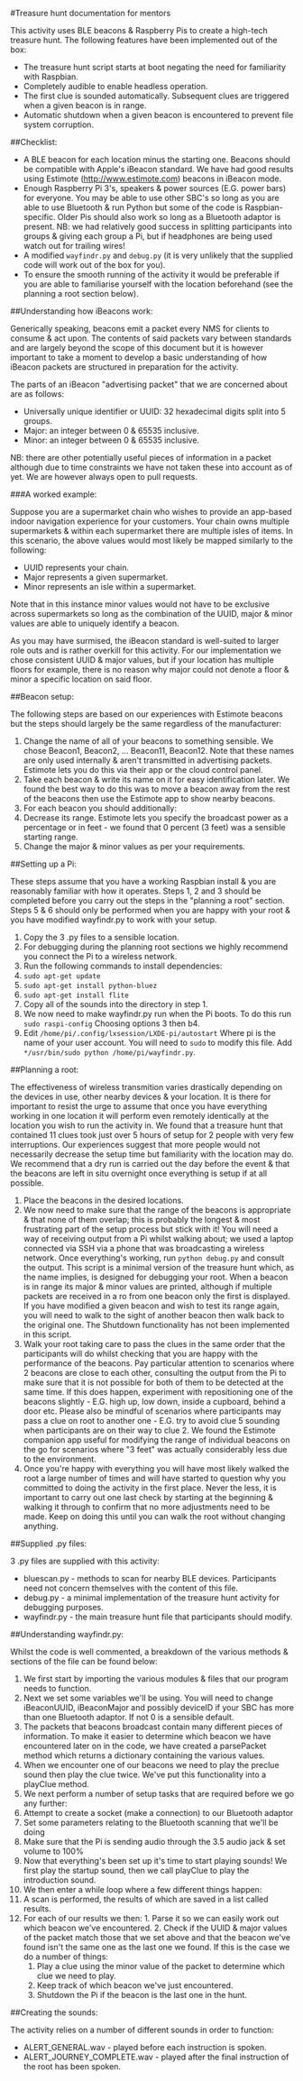 #Treasure hunt documentation for mentors

This activity uses BLE beacons & Raspberry Pis to create a high-tech treasure hunt. The following features have been implemented out of the box:

* The treasure hunt script starts at boot negating the need for familiarity with Raspbian.
* Completely audible to enable headless operation.
* The first clue is sounded automatically. Subsequent clues are triggered when a given beacon is in range.
* Automatic shutdown when a given beacon is encountered to prevent file system corruption.

##Checklist:

* A BLE beacon for each location minus the starting one. Beacons should be compatible with Apple's iBeacon standard. We have had good results using Estimote (http://www.estimote.com) beacons in iBeacon mode.
* Enough Raspberry Pi 3's, speakers & power sources (E.G. power bars) for everyone. You may be able to use other SBC's so long as you are able to use Bluetooth & run Python but some of the code is Raspbian-specific. Older Pis should also work so long as a Bluetooth adaptor is present. NB: we had relatively good success in splitting participants into groups & giving each group a Pi, but if headphones are being used watch out for trailing wires!
* A modified `wayfindr.py` and `debug.py` (it is very unlikely that the supplied code will work out of the box for you).
* To ensure the smooth running of the activity it would be preferable if you are able to familiarise yourself with the location beforehand (see the planning a root section below).

##Understanding how iBeacons work:

Generically speaking, beacons emit a packet every NMS for clients to consume & act upon. The contents of said packets vary between standards and are largely beyond the scope of this document but it is however important to take a moment to develop a basic understanding of how iBeacon packets are structured in preparation for the activity.

The parts of an iBeacon "advertising packet" that we are concerned about are as follows:

* Universally unique identifier or UUID: 32 hexadecimal digits split into 5 groups.
* Major: an integer between 0 & 65535 inclusive.
* Minor: an integer between 0 & 65535 inclusive.

NB: there are other potentially useful pieces of information in a packet although due to time constraints we have not taken these into account as of yet. We are however always open to pull requests.

###A worked example:

Suppose you are a supermarket chain who wishes to provide an app-based indoor navigation experience for your customers. Your chain owns multiple supermarkets & within each supermarket there are multiple isles of items. In this scenario, the above values would most likely be mapped similarly to the following:

* UUID represents your chain.
* Major represents a given supermarket.
* Minor represents an isle within a supermarket.

Note that in this instance minor values would not have to be exclusive across supermarkets so long as the combination of the UUID, major & minor values are able to uniquely identify a beacon.

As you may have surmised, the iBeacon standard is well-suited to larger role outs and is rather overkill for this activity. For our implementation we chose consistent UUID & major values, but if your location has multiple floors for example, there is no reason why major could not denote a floor & minor a specific location on said floor.

##Beacon setup:

The following steps are based on our experiences with Estimote beacons but the steps should largely be the same regardless of the manufacturer:

1. Change the name of all of your beacons to something sensible. We chose Beacon1, Beacon2, ... Beacon11, Beacon12. Note that these names are only used internally & aren't transmitted in advertising packets. Estimote lets you do this via their app or the cloud control panel.
2. Take each beacon & write its name on it for easy identification later. We found the best way to do this was to move a beacon away from the rest of the beacons then use the Estimote app to show nearby beacons.
3. For each beacon you should additionally:
  1. Decrease its range. Estimote lets you specify the broadcast power as a percentage or in feet - we found that 0 percent (3 feet) was a sensible starting range.
  2. Change the major & minor values as per your requirements.

##Setting up a Pi:

These steps assume that you have a working Raspbian install & you are reasonably familiar with how it operates. Steps 1, 2 and 3 should be completed before you carry out the steps in the "planning a root" section. Steps 5 & 6 should only be performed when you are happy with your root & you have modified wayfindr.py to work with your setup.

1. Copy the 3 .py files to a sensible location.
2. For debugging during the planning root sections we highly recommend you connect the Pi to a wireless network.
3. Run the following commands to install dependencies:
  1. `sudo apt-get update`
  2. `sudo apt-get install python-bluez`
  3. `sudo apt-get install flite`
4. Copy all of the sounds into the directory in step 1.
5. We now need to make wayfindr.py run when the Pi boots. To do this run `sudo raspi-config` Choosing options 3 then b4.
6. Edit `/home/pi/.config/lxsession/LXDE-pi/autostart` Where pi is the name of your user account. You will need to `sudo` to modify this file. Add `*/usr/bin/sudo python /home/pi/wayfindr.py`.

##Planning a root:

The effectiveness of wireless transmition varies drastically depending on the devices in use, other nearby devices & your location. It is there for important to resist the urge to assume that once you have everything working in one location it will perform even remotely identically at the location you wish to run the activity in.
We found that a treasure hunt that contained 11 clues took just over 5 hours of setup for 2 people with very few interruptions. Our experiences suggest that more people would not necessarily decrease the setup time but familiarity with the location may do. We recommend that a dry run is carried out the day before the event & that the beacons are left in situ overnight once everything is setup if at all possible.

1. Place the beacons in the desired locations.
2. We now need to make sure that the range of the beacons is appropriate & that none of them overlap; this is probably the longest & most frustrating part of the setup process but stick with it! You will need a way of receiving output from a Pi whilst walking about; we used a laptop connected via SSH via a phone that was broadcasting a wireless network. Once everything's working, run `python debug.py` and consult the output. This script is a minimal version of the treasure hunt which, as the name implies, is designed for debugging your root. When a beacon is in range its major & minor values are printed, although if multiple packets are received in a ro from one beacon only the first is displayed. If you have modified a given beacon and wish to test its range again, you will need to walk to the sight of another beacon then walk back to the original one. The Shutdown functionality has not been implemented in this script.
3. Walk your root taking care to pass the clues in the same order that the participants will do whilst checking that you are happy with the performance of the beacons. Pay particular attention to scenarios where 2 beacons are close to each other, consulting the output from the Pi to make sure that it is not possible for both of them to be detected at the same time. If this does happen, experiment with repositioning one of the beacons slightly - E.G. high up, low down, inside a cupboard, behind a door etc. Please also be mindful of scenarios where participants may pass a clue on root to another one - E.G. try to avoid clue 5 sounding when participants are on their way to clue 2. We found the Estimote companion app useful for modifying the range of individual beacons on the go for scenarios where "3 feet" was actually considerably less due to the environment.
4. Once you're happy with everything you will have most likely walked the root a large number of times and will have started to question why you committed to doing the activity in the first place. Never the less, it is important to carry out one last check by starting at the beginning & walking it through to confirm that no more adjustments need to be made. Keep on doing this until you can walk the root without changing anything.

##Supplied .py files:

3 .py files are supplied with this activity:

* bluescan.py - methods to scan for nearby BLE devices. Participants need not concern themselves with the content of this file.
* debug.py - a minimal implementation of the treasure hunt activity for debugging purposes.
* wayfindr.py - the main treasure hunt file that participants should modify.

##Understanding wayfindr.py:

Whilst the code is well commented, a breakdown of the various methods & sections of the file can be found below:

1. We first start by importing the various modules & files that our program needs to function.
2. Next we set some variables we'll be using. You will need to change iBeaconUUID, iBeaconMajor and possibly deviceID if your SBC has more than one Bluetooth adaptor. If not 0 is a sensible default.
3. The packets that beacons broadcast contain many different pieces of information. To make it easier to determine which beacon we have encountered later on in the code, we have created a parsePacket method which returns a dictionary containing the various values.
4. When we encounter one of our beacons we need to play the preclue sound then play the clue twice. We've put this functionality into a playClue method.
5. We next perform a number of setup tasks that are required before we go any further:
  1. Attempt to create a socket (make a connection) to our Bluetooth adaptor
  2. Set some parameters relating to the Bluetooth scanning that we'll be doing
  3. Make sure that the Pi is sending audio through the 3.5 audio jack & set volume to 100%
6. Now that everything's been set up it's time to start playing sounds! We first play the startup sound, then we call playClue to play the introduction sound.
7. We then enter a while loop where a few different things happen:
  1. A scan is performed, the results of which are saved in a list called results.
  2. For each of our results we then:
    1. Parse it so we can easily work out which beacon we've encountered.
    2. Check if the UUID & major values of the packet match those that we set above and that the beacon we've found isn't the same one as the last one we found. If this is the case we do a number of things:
      1. Play a clue using the minor value of the packet to determine which clue we need to play.
      2. Keep track of which beacon we've just encountered.
      3. Shutdown the Pi if the beacon is the last one in the hunt.

##Creating the sounds:

The activity relies on a number of different sounds in order to function:

* ALERT_GENERAL.wav - played before each instruction is spoken.
* ALERT_JOURNEY_COMPLETE.wav - played after the final instruction of the root has been spoken.